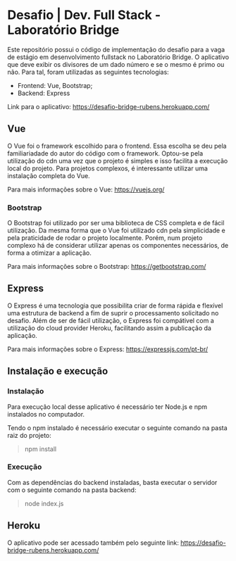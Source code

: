 # Desafio | Dev. Full Stack - Laboratório Bridge

Este repositório possui o código de implementação do desafio para a vaga de estágio em desenvolvimento fullstack no Laboratório Bridge.
O aplicativo que deve exibir os divisores de um dado número e se o mesmo é primo ou não.
Para tal, foram utilizadas as seguintes tecnologias:
- Frontend: Vue, Bootstrap;
- Backend: Express

Link para o aplicativo: https://desafio-bridge-rubens.herokuapp.com/

## Vue

O Vue foi o framework escolhido para o frontend. Essa escolha se deu pela familiariadade do autor do código com o framework. Optou-se pela
utilização do cdn uma vez que o projeto é simples e isso facilita a execução local do projeto. Para projetos complexos, é interessante utilizar
uma instalação completa do Vue. 


Para mais informações sobre o Vue: https://vuejs.org/


### Bootstrap

O Bootstrap foi utilizado por ser uma biblioteca de CSS completa e de fácil utilização. Da mesma forma que o Vue foi utilizado cdn pela simplicidade
e pela praticidade de rodar o projeto localmente. Porém, num projeto complexo há de considerar utilizar apenas os componentes necessários, de forma
a otimizar a aplicação.


Para mais informações sobre o Bootstrap: https://getbootstrap.com/

## Express

O Express é uma tecnologia que possibilita criar de forma rápida e flexível uma estrutura de backend a fim de suprir o processamento solicitado no desafio.
Além de ser de fácil utilização, o Express foi compátivel com a utilização do cloud provider Heroku, facilitando assim a publicação da aplicação. 


Para mais informações sobre o Express: https://expressjs.com/pt-br/

## Instalação e execução
### Instalação

Para execução local desse aplicativo é necessário ter Node.js e npm instalados no computador.

Tendo o npm instalado é necessário executar o seguinte comando na pasta raiz do projeto:

> npm install

### Execução 

Com as dependências do backend instaladas, basta executar o servidor com o seguinte comando na pasta backend:

> node index.js

## Heroku

O aplicativo pode ser acessado também pelo seguinte link: https://desafio-bridge-rubens.herokuapp.com/




